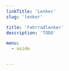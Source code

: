 ```yaml
---
linkTitle: 'Lenker'
slug: 'lenker'

title: 'Fahrradlenker' 
description: 'TODO'

menu:
  - aside


---
```

